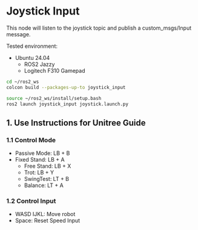 # Joystick Input

This node will listen to the joystick topic and publish a custom_msgs/Input message.

Tested environment:
* Ubuntu 24.04
  * ROS2 Jazzy
  * Logitech F310 Gamepad

```bash
cd ~/ros2_ws
colcon build --packages-up-to joystick_input
```

```bash
source ~/ros2_ws/install/setup.bash
ros2 launch joystick_input joystick.launch.py
```

## 1. Use Instructions for Unitree Guide

### 1.1 Control Mode

* Passive Mode: LB + B
* Fixed Stand: LB + A
    * Free Stand: LB + X
    * Trot: LB + Y
    * SwingTest: LT + B
    * Balance: LT + A

### 1.2 Control Input

* WASD IJKL: Move robot
* Space: Reset Speed Input